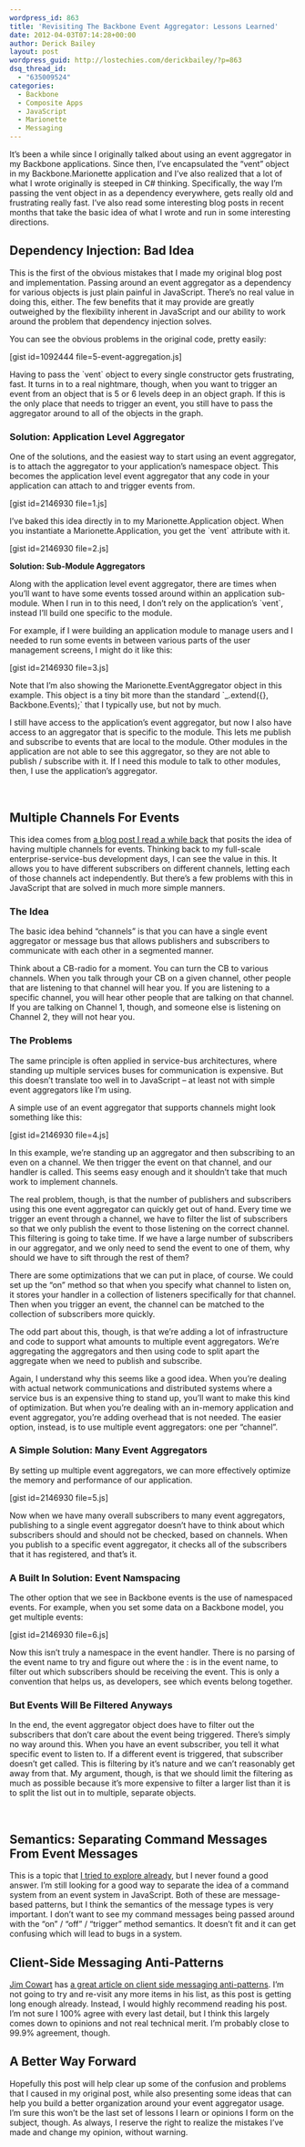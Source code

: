 ```yaml
---
wordpress_id: 863
title: 'Revisiting The Backbone Event Aggregator: Lessons Learned'
date: 2012-04-03T07:14:28+00:00
author: Derick Bailey
layout: post
wordpress_guid: http://lostechies.com/derickbailey/?p=863
dsq_thread_id:
  - "635009524"
categories:
  - Backbone
  - Composite Apps
  - JavaScript
  - Marionette
  - Messaging
---
```

It&#8217;s been a while since I originally talked about using an event aggregator in my Backbone applications. Since then, I&#8217;ve encapsulated the &#8220;vent&#8221; object in my Backbone.Marionette application and I&#8217;ve also realized that a lot of what I wrote originally is steeped in C# thinking. Specifically, the way I&#8217;m passing the vent object in as a dependency everywhere, gets really old and frustrating really fast. I&#8217;ve also read some interesting blog posts in recent months that take the basic idea of what I wrote and run in some interesting directions.

## Dependency Injection: Bad Idea

This is the first of the obvious mistakes that I made my original blog post and implementation. Passing around an event aggregator as a dependency for various objects is just plain painful in JavaScript. There&#8217;s no real value in doing this, either. The few benefits that it may provide are greatly outweighed by the flexibility inherent in JavaScript and our ability to work around the problem that dependency injection solves.

You can see the obvious problems in the original code, pretty easily:

[gist id=1092444 file=5-event-aggregation.js]

Having to pass the \`vent\` object to every single constructor gets frustrating, fast. It turns in to a real nightmare, though, when you want to trigger an event from an object that is 5 or 6 levels deep in an object graph. If this is the only place that needs to trigger an event, you still have to pass the aggregator around to all of the objects in the graph.

### Solution: Application Level Aggregator

One of the solutions, and the easiest way to start using an event aggregator, is to attach the aggregator to your application&#8217;s namespace object. This becomes the application level event aggregator that any code in your application can attach to and trigger events from.

[gist id=2146930 file=1.js]

I&#8217;ve baked this idea directly in to my Marionette.Application object. When you instantiate a Marionette.Application, you get the \`vent\` attribute with it.

[gist id=2146930 file=2.js]

<span style="font-size: 14px; font-weight: bold;">Solution: Sub-Module Aggregators</span>

Along with the application level event aggregator, there are times when you&#8217;ll want to have some events tossed around within an application sub-module. When I run in to this need, I don&#8217;t rely on the application&#8217;s \`vent\`, instead I&#8217;ll build one specific to the module.

For example, if I were building an application module to manage users and I needed to run some events in between various parts of the user management screens, I might do it like this:

[gist id=2146930 file=3.js]

Note that I&#8217;m also showing the Marionette.EventAggregator object in this example. This object is a tiny bit more than the standard \`_.extend({}, Backbone.Events);\` that I typically use, but not by much.

I still have access to the application&#8217;s event aggregator, but now I also have access to an aggregator that is specific to the module. This lets me publish and subscribe to events that are local to the module. Other modules in the application are not able to see this aggregator, so they are not able to publish / subscribe with it. If I need this module to talk to other modules, then, I use the application&#8217;s aggregator.

 

## Multiple Channels For Events

This idea comes from [a blog post I read a while back](http://www.michikono.com/2012/01/11/adding-a-centralized-event-dispatcher-on-backbone-js/) that posits the idea of having multiple channels for events. Thinking back to my full-scale enterprise-service-bus development days, I can see the value in this. It allows you to have different subscribers on different channels, letting each of those channels act independently. But there&#8217;s a few problems with this in JavaScript that are solved in much more simple manners.

### The Idea

The basic idea behind &#8220;channels&#8221; is that you can have a single event aggregator or message bus that allows publishers and subscribers to communicate with each other in a segmented manner.

Think about a CB-radio for a moment. You can turn the CB to various channels. When you talk through your CB on a given channel, other people that are listening to that channel will hear you. If you are listening to a specific channel, you will hear other people that are talking on that channel. If you are talking on Channel 1, though, and someone else is listening on Channel 2, they will not hear you.

### The Problems

The same principle is often applied in service-bus architectures, where standing up multiple services buses for communication is expensive. But this doesn&#8217;t translate too well in to JavaScript &#8211; at least not with simple event aggregators like I&#8217;m using.

A simple use of an event aggregator that supports channels might look something like this:

[gist id=2146930 file=4.js]

In this example, we&#8217;re standing up an aggregator and then subscribing to an even on a channel. We then trigger the event on that channel, and our handler is called. This seems easy enough and it shouldn&#8217;t take that much work to implement channels.

The real problem, though, is that the number of publishers and subscribers using this one event aggregator can quickly get out of hand. Every time we trigger an event through a channel, we have to filter the list of subscribers so that we only publish the event to those listening on the correct channel. This filtering is going to take time. If we have a large number of subscribers in our aggregator, and we only need to send the event to one of them, why should we have to sift through the rest of them?

There are some optimizations that we can put in place, of course. We could set up the &#8220;on&#8221; method so that when you specify what channel to listen on, it stores your handler in a collection of listeners specifically for that channel. Then when you trigger an event, the channel can be matched to the collection of subscribers more quickly.

The odd part about this, though, is that we&#8217;re adding a lot of infrastructure and code to support what amounts to multiple event aggregators. We&#8217;re aggregating the aggregators and then using code to split apart the aggregate when we need to publish and subscribe.

Again, I understand why this seems like a good idea. When you&#8217;re dealing with actual network communications and distributed systems where a service bus is an expensive thing to stand up, you&#8217;ll want to make this kind of optimization. But when you&#8217;re dealing with an in-memory application and event aggregator, you&#8217;re adding overhead that is not needed. The easier option, instead, is to use multiple event aggregators: one per &#8220;channel&#8221;.

### A Simple Solution: Many Event Aggregators

By setting up multiple event aggregators, we can more effectively optimize the memory and performance of our application.

[gist id=2146930 file=5.js]

Now when we have many overall subscribers to many event aggregators, publishing to a single event aggregator doesn&#8217;t have to think about which subscribers should and should not be checked, based on channels. When you publish to a specific event aggregator, it checks all of the subscribers that it has registered, and that&#8217;s it.

### A Built In Solution: Event Namspacing

The other option that we see in Backbone events is the use of namespaced events. For example, when you set some data on a Backbone model, you get multiple events:

[gist id=2146930 file=6.js]

Now this isn&#8217;t truly a namespace in the event handler. There is no parsing of the event name to try and figure out where the : is in the event name, to filter out which subscribers should be receiving the event. This is only a convention that helps us, as developers, see which events belong together.

### But Events Will Be Filtered Anyways

In the end, the event aggregator object does have to filter out the subscribers that don&#8217;t care about the event being triggered. There&#8217;s simply no way around this. When you have an event subscriber, you tell it what specific event to listen to. If a different event is triggered, that subscriber doesn&#8217;t get called. This is filtering by it&#8217;s nature and we can&#8217;t reasonably get away from that. My argument, though, is that we should limit the filtering as much as possible because it&#8217;s more expensive to filter a larger list than it is to split the list out in to multiple, separate objects.

 

## Semantics: Separating Command Messages From Event Messages

This is a topic that [I tried to explore already](http://lostechies.com/derickbailey/2011/11/18/is-there-an-idiomatic-command-pattern-implementation-for-javascript/), but I never found a good answer. I&#8217;m still looking for a good way to separate the idea of a command system from an event system in JavaScript. Both of these are message-based patterns, but I think the semantics of the message types is very important. I don&#8217;t want to see my command messages being passed around with the &#8220;on&#8221; / &#8220;off&#8221; / &#8220;trigger&#8221; method semantics. It doesn&#8217;t fit and it can get confusing which will lead to bugs in a system.

## Client-Side Messaging Anti-Patterns

[Jim Cowart](https://twitter.com/#!/ifandelse) has [a great article on client side messaging anti-patterns](http://freshbrewedcode.com/jimcowart/2012/03/19/client-side-messaging-in-javascript-part-3-anti-patterns/). I&#8217;m not going to try and re-visit any more items in his list, as this post is getting long enough already. Instead, I would highly recommend reading his post. I&#8217;m not sure I 100% agree with every last detail, but I think this largely comes down to opinions and not real technical merit. I&#8217;m probably close to 99.9% agreement, though.

## A Better Way Forward

Hopefully this post will help clear up some of the confusion and problems that I caused in my original post, while also presenting some ideas that can help you build a better organization around your event aggregator usage. I&#8217;m sure this won&#8217;t be the last set of lessons I learn or opinions I form on the subject, though. As always, I reserve the right to realize the mistakes I&#8217;ve made and change my opinion, without warning.